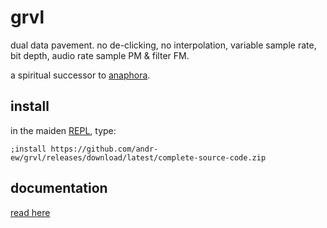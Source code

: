 # grvl

dual data pavement. no de-clicking, no interpolation, variable sample rate, bit depth, audio rate sample PM & filter FM.

a spiritual successor to [anaphora](https://github.com/andr-ew/prosody#anaphora).

## install

in the maiden [REPL](https://monome.org/docs/norns/image/wifi_maiden-images/install-repl.png), type:

```
;install https://github.com/andr-ew/grvl/releases/download/latest/complete-source-code.zip
```

## documentation

[read here](https://github.com/andr-ew/lib-grvl)
